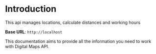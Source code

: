 # Introduction

This api manages locations, calculate distances and working hours

<aside>
    <strong>Base URL</strong>: <code>http://localhost</code>
</aside>

This documentation aims to provide all the information you need to work with Digital Maps API.


